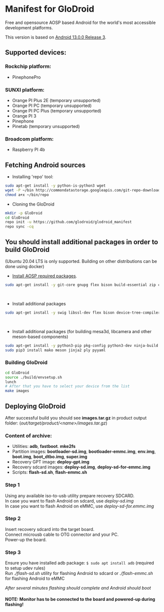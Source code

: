 # Manifest for GloDroid

Free and opensource AOSP based Android for the world's most accessible development platforms.  

This version is based on [Android 13.0.0 Release 3](https://android.googlesource.com/platform/manifest/+/refs/heads/android-13.0.0_r3).

## Supported devices:
### Rockchip platform:
- PinephonePro
### SUNXI platform:
- Orange PI Plus 2E (temporary unsupported)
- Orange PI PC (temporary unsupported)
- Orange PI PC Plus (temporary unsupported)
- Orange PI 3
- Pinephone
- Pinetab (temporary unsupported)
### Broadcom platform:
- Raspberry PI 4b

## Fetching Android sources
- Installing 'repo' tool:
```bash
sudo apt-get install -y python-is-python3 wget
wget -P ~/bin http://commondatastorage.googleapis.com/git-repo-downloads/repo
chmod a+x ~/bin/repo
```

- Cloning the GloDroid
```bash
mkdir -p GloDroid
cd GloDroid
repo init -u https://github.com/glodroid/glodroid_manifest
repo sync -cq
```

## You should install additional packages in order to build GloDroid
(Ubuntu 20.04 LTS is only supported. Building on other distributions can be done using docker)
<br/>

- [Install AOSP required packages](https://source.android.com/setup/build/initializing).
```bash
sudo apt-get install -y git-core gnupg flex bison build-essential zip curl zlib1g-dev gcc-multilib g++-multilib libc6-dev-i386 lib32ncurses5-dev x11proto-core-dev libx11-dev lib32z1-dev libgl1-mesa-dev libxml2-utils xsltproc unzip fontconfig
```

<br/>

- Install additional packages
```bash
sudo apt-get install -y swig libssl-dev flex bison device-tree-compiler mtools git gettext libncurses5 libgmp-dev libmpc-dev cpio rsync dosfstools kmod gdisk lz4
```

<br/>

- Install additional packages (for building mesa3d, libcamera and other meson-based components)
```bash
sudo apt-get install -y python3-pip pkg-config python3-dev ninja-build
sudo pip3 install mako meson jinja2 ply pyyaml
```

### Building GloDroid
```bash
cd GloDroid
source ./build/envsetup.sh
lunch
# After that you have to select your device from the list
make images
```
  
## Deploying GloDroid

After successful build you should see **images.tar.gz** in product output folder: 
(*out/target/product/<name\>/images.tar.gz*)  
  
### Content of archive:
* Utilities: **adb**, **fastboot**. **mke2fs**  
* Partition images: **bootloader-sd.img**, **bootloader-emmc.img**, **env.img**, **boot.img**, **boot_dtbo.img**, **super.img**  
* Recovery GPT image: **deploy-gpt.img**  
* Recovery sdcard images: **deploy-sd.img**, **deploy-sd-for-emmc.img**  
* Scripts: **flash-sd.sh**, **flash-emmc.sh**  
  
### Step 1
Using any available iso-to-usb utility prepare recovery SDCARD.  
In case you want to flash Android on sdcard, use *deploy-sd.img*  
In case you want to flash Android on eMMC, use *deploy-sd-for.emmc.img*  
  
### Step 2
Insert recovery sdcard into the target board.  
Connect microusb cable to OTG connector and your PC.  
Power-up the board.  
  
### Step 3
Ensure you have installed adb package: ```$ sudo apt install adb``` (required to setup udev rules)  
Run .*/flash-sd.sh* utility for flashing Android to sdcard or *./flash-emmc.sh* for flashing Android to eMMC  
  
*After several minutes flashing should complete and Android should boot*  
  
#### NOTE: Monitor has to be connected to the board and powered-up during flashing!
  
